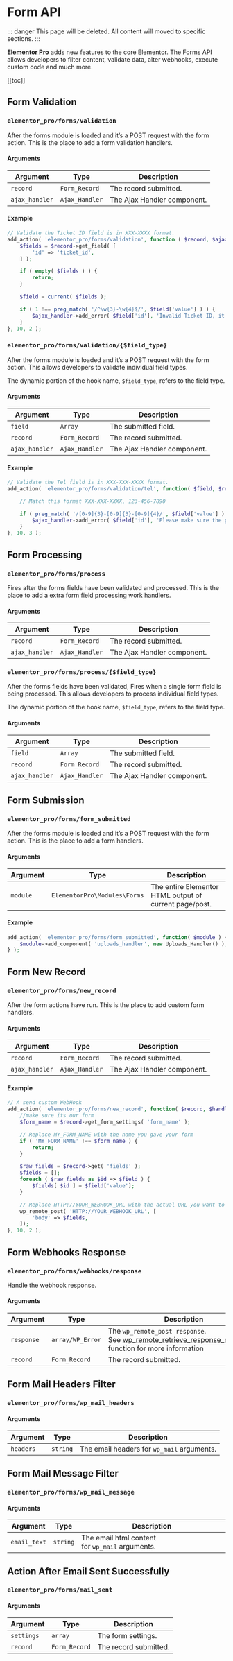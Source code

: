 # Form API

::: danger
This page will be deleted. All content will moved to specific sections.
:::

**[Elementor Pro](https://elementor.com/pro/)** adds new features to the core Elementor. The Forms API allows developers to filter content, validate data, alter webhooks, execute custom code and much more.

[[toc]]

## Form Validation

### `elementor_pro/forms/validation`

After the forms module is loaded and it’s a POST request with the form action. This is the place to add a form validation handlers.

#### Arguments

| Argument | Type | Description |
|----------|------|-------------|
| `record` | `Form_Record` | The record submitted. |
| `ajax_handler` | `Ajax_Handler` | The Ajax Handler component. |

#### Example

```php
// Validate the Ticket ID field is in XXX-XXXX format.
add_action( 'elementor_pro/forms/validation', function ( $record, $ajax_handler ) {
	$fields = $record->get_field( [
		'id' => 'ticket_id',
	] );

	if ( empty( $fields ) ) {
		return;
	}

	$field = current( $fields );

	if ( 1 !== preg_match( '/^\w{3}-\w{4}$/', $field['value'] ) ) {
		$ajax_handler->add_error( $field['id'], 'Invalid Ticket ID, it must be in the format XXX-XXXX' );
	}
}, 10, 2 );
```

### `elementor_pro/forms/validation/{$field_type}`

After the forms module is loaded and it’s a POST request with the form action. This allows developers to validate individual field types.

The dynamic portion of the hook name, `$field_type`, refers to the field type.

#### Arguments

| Argument | Type | Description |
|----------|------|-------------|
| `field` | `Array` | The submitted field. |
| `record` | `Form_Record` | The record submitted. |
| `ajax_handler` | `Ajax_Handler` | The Ajax Handler component. |

#### Example

```php
// Validate the Tel field is in XXX-XXX-XXXX format.
add_action( 'elementor_pro/forms/validation/tel', function( $field, $record, $ajax_handler ) {

	// Match this format XXX-XXX-XXXX, 123-456-7890

	if ( preg_match( '/[0-9]{3}-[0-9]{3}-[0-9]{4}/', $field['value'] ) !== 1 ) {
		$ajax_handler->add_error( $field['id'], 'Please make sure the phone number is in XXX-XXX-XXXX format, eg: 123-456-7890' );
	}
}, 10, 3 );
```

## Form Processing

### `elementor_pro/forms/process`

Fires after the forms fields have been validated and processed. This is the place to add a extra form field processing work handlers.

#### Arguments

| Argument | Type | Description |
|----------|------|-------------|
| `record` | `Form_Record` | The record submitted. |
| `ajax_handler` | `Ajax_Handler` | The Ajax Handler component. |

### `elementor_pro/forms/process/{$field_type}`

After the forms fields have been validated, Fires when a single form field is being processed. This allows developers to process individual field types.

The dynamic portion of the hook name, `$field_type`, refers to the field type.

#### Arguments

| Argument | Type | Description |
|----------|------|-------------|
| `field` | `Array` | The submitted field. |
| `record` | `Form_Record` | The record submitted. |
| `ajax_handler` | `Ajax_Handler` | The Ajax Handler component. |

## Form Submission

### `elementor_pro/forms/form_submitted`

After the forms module is loaded and it’s a POST request with the form action. This is the place to add a form handlers.

#### Arguments

| Argument | Type | Description |
|----------|------|-------------|
| `module` | `ElementorPro\Modules\Forms` | The entire Elementor HTML output of current page/post. |

#### Example

```php
add_action( 'elementor_pro/forms/form_submitted', function( $module ) {
	$module->add_component( 'uploads_handler', new Uploads_Handler() );
} );
```

## Form New Record

### `elementor_pro/forms/new_record`

After the form actions have run. This is the place to add custom form handlers.

#### Arguments

| Argument | Type | Description |
|----------|------|-------------|
| `record` | `Form_Record` | The record submitted. |
| `ajax_handler` | `Ajax_Handler` | The Ajax Handler component. |

#### Example

```php
// A send custom WebHook
add_action( 'elementor_pro/forms/new_record', function( $record, $handler ) {
	//make sure its our form
	$form_name = $record->get_form_settings( 'form_name' );

	// Replace MY_FORM_NAME with the name you gave your form
	if ( 'MY_FORM_NAME' !== $form_name ) {
		return;
	}

	$raw_fields = $record->get( 'fields' );
	$fields = [];
	foreach ( $raw_fields as $id => $field ) {
		$fields[ $id ] = $field['value'];
	}

	// Replace HTTP://YOUR_WEBHOOK_URL with the actual URL you want to post the form to
	wp_remote_post( 'HTTP://YOUR_WEBHOOK_URL', [
		'body' => $fields,
	]);
}, 10, 2 );
```

## Form Webhooks Response

### `elementor_pro/forms/webhooks/response`

Handle the webhook response.

#### Arguments

| Argument | Type | Description |
|----------|------|-------------|
| `response` | `array/WP_Error` | The `wp_remote_post response`. See [wp\_remote\_retrieve\_response\_message()](https://developer.wordpress.org/reference/functions/wp_remote_retrieve_response_code/) function for more information |
| `record` | `Form_Record` | The record submitted. |

## Form Mail Headers Filter

### `elementor_pro/forms/wp_mail_headers`

#### Arguments

| Argument | Type | Description |
|----------|------|-------------|
| `headers` | `string` | The email headers for `wp_mail` arguments. |

## Form Mail Message Filter

### `elementor_pro/forms/wp_mail_message`

#### Arguments

| Argument | Type | Description |
|----------|------|-------------|
| `email_text` | `string` | The email html content for `wp_mail` arguments. |

## Action After Email Sent Successfully

### `elementor_pro/forms/mail_sent`

#### Arguments

| Argument | Type | Description |
|----------|------|-------------|
| `settings` | `array` | The form settings. |
| `record` | `Form_Record` | The record submitted. |
